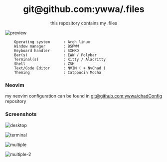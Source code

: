 <h1 align="center">git@github.com:ywwa/.files</h1>
<p align="center">this repository contains my .files</p>

![preview](./img/multiple.png)

```vim
    Operating system      : Arch linux
    Window manager        : BSPWM
    Keyboard handler      : SXHKD
    Bar(s)                : EWW / Polybar
    Terminal(s)           : Kitty / Alacritty
    Shell                 : ZSH
    Text/Code Editor      : NVIM ( + NvChad )
    Theming               : Catppucin Mocha
```

### Neovim

my neovim configuration can be found in [git@github.com:ywwa/chadConfig](https://github.com/ywwa/chadConfig) repository


### Screenshots
![desktop](./img/desktop.png)

![terminal](./img/terminal.png)

![multiple](./img/multiple.png)

![multiple-2](./img/multiple-2.png)

